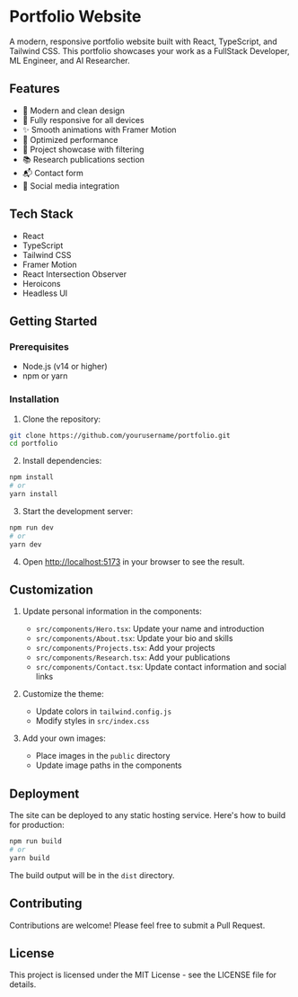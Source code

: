 # Portfolio Website

A modern, responsive portfolio website built with React, TypeScript, and Tailwind CSS. This portfolio showcases your work as a FullStack Developer, ML Engineer, and AI Researcher.

## Features

- 🎨 Modern and clean design
- 📱 Fully responsive for all devices
- ✨ Smooth animations with Framer Motion
- 🎯 Optimized performance
- 📝 Project showcase with filtering
- 📚 Research publications section
- 📬 Contact form
- 🔗 Social media integration

## Tech Stack

- React
- TypeScript
- Tailwind CSS
- Framer Motion
- React Intersection Observer
- Heroicons
- Headless UI

## Getting Started

### Prerequisites

- Node.js (v14 or higher)
- npm or yarn

### Installation

1. Clone the repository:
```bash
git clone https://github.com/yourusername/portfolio.git
cd portfolio
```

2. Install dependencies:
```bash
npm install
# or
yarn install
```

3. Start the development server:
```bash
npm run dev
# or
yarn dev
```

4. Open [http://localhost:5173](http://localhost:5173) in your browser to see the result.

## Customization

1. Update personal information in the components:
   - `src/components/Hero.tsx`: Update your name and introduction
   - `src/components/About.tsx`: Update your bio and skills
   - `src/components/Projects.tsx`: Add your projects
   - `src/components/Research.tsx`: Add your publications
   - `src/components/Contact.tsx`: Update contact information and social links

2. Customize the theme:
   - Update colors in `tailwind.config.js`
   - Modify styles in `src/index.css`

3. Add your own images:
   - Place images in the `public` directory
   - Update image paths in the components

## Deployment

The site can be deployed to any static hosting service. Here's how to build for production:

```bash
npm run build
# or
yarn build
```

The build output will be in the `dist` directory.

## Contributing

Contributions are welcome! Please feel free to submit a Pull Request.

## License

This project is licensed under the MIT License - see the LICENSE file for details. 